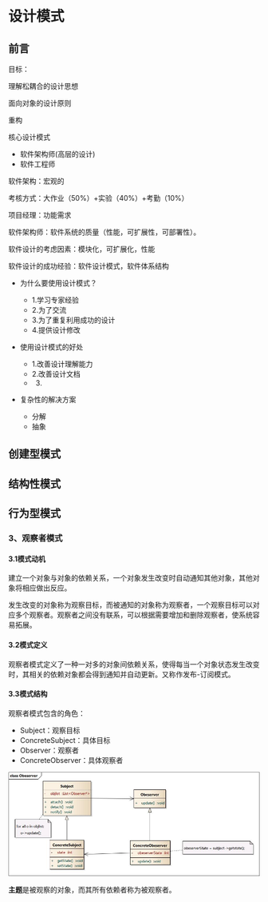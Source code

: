 # 设计模式

## 前言

目标：

理解松耦合的设计思想

面向对象的设计原则

重构

核心设计模式

- 软件架构师(高层的设计)
- 软件工程师

软件架构：宏观的

考核方式：大作业（50%）+实验（40%）+考勤（10%）

项目经理：功能需求

软件架构师：软件系统的质量（性能，可扩展性，可部署性）。

软件设计的考虑因素：模块化，可扩展化，性能

软件设计的成功经验：软件设计模式，软件体系结构

- 为什么要使用设计模式？
  - 1.学习专家经验
  - 2.为了交流
  - 3.为了重复利用成功的设计
  - 4.提供设计修改

- 使用设计模式的好处
  - 1.改善设计理解能力
  - 2.改善设计文档
  - 3.

- 复杂性的解决方案
  - 分解
  - 抽象

## 创建型模式



## 结构性模式



## 行为型模式

### 3、观察者模式

#### 3.1模式动机

建立一个对象与对象的依赖关系，一个对象发生改变时自动通知其他对象，其他对象将相应做出反应。

发生改变的对象称为观察目标，而被通知的对象称为观察者，一个观察目标可以对应多个观察者。观察者之间没有联系，可以根据需要增加和删除观察者，使系统容易拓展。

#### 3.2模式定义

观察者模式定义了一种一对多的对象间依赖关系，使得每当一个对象状态发生改变时，其相关的依赖对象都会得到通知并自动更新。又称作发布-订阅模式。

#### 3.3模式结构

观察者模式包含的角色：

- Subject：观察目标
- ConcreteSubject：具体目标
- Observer：观察者
- ConcreteObserver：具体观察者

![../_images/Obeserver.jpg](设计模式.assets/Obeserver.jpg)

**主题**是被观察的对象，而其所有依赖者称为被观察者。

